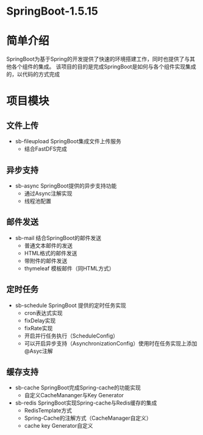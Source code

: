 # SpringBoot-1.5.15

# 简单介绍

SpringBoot为基于Spring的开发提供了快速的环境搭建工作，同时也提供了与其他各个组件的集成。
该项目的目的是完成SpringBoot是如何与各个组件实现集成的，以代码的方式完成

# 项目模块

## 文件上传

- sb-fileupload SpringBoot集成文件上传服务
  - 结合FastDFS完成
  
## 异步支持

- sb-async SpringBoot提供的异步支持功能
  - 通过Async注解实现
  - 线程池配置

## 邮件发送

- sb-mail 结合SpringBoot的邮件发送
  - 普通文本邮件的发送
  - HTML格式的邮件发送
  - 带附件的邮件发送
  - thymeleaf 模板邮件（同HTML方式）

## 定时任务

- sb-schedule SpringBoot 提供的定时任务实现
  - cron表达式实现
  - fixDelay实现
  - fixRate实现
  - 开启并行任务执行（ScheduleConfig）
  - 可以开启异步支持（AsynchronizationConfig）使用时在任务实现上添加@Asyc注解

## 缓存支持

- sb-cache SpringBoot完成Spring-cache的功能实现
  - 自定义CacheMananger与Key Generator
- sb-redis SpringBoot实现Spring-cache与Redis缓存的集成
  - RedisTemplate方式
  - Spring-Cache的注解方式（CacheManager自定义）
  - cache key Generator自定义